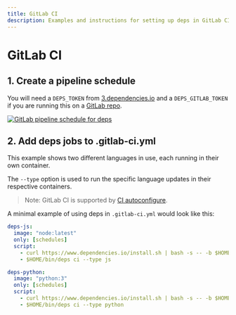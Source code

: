 ```yaml
---
title: GitLab CI
description: Examples and instructions for setting up deps in GitLab CI
---
```


# GitLab CI

## 1. Create a pipeline schedule

You will need a `DEPS_TOKEN` from [3.dependencies.io](https://3.dependencies.io) and
a `DEPS_GITLAB_TOKEN` if you are running this on a [GitLab repo](/gitlab/).

[![GitLab pipeline schedule for deps](/assets/img/screenshots/gitlab-ci-pipeline-schedule.png)](/assets/img/screenshots/gitlab-ci-pipeline-schedule.png)

## 2. Add deps jobs to .gitlab-ci.yml

This example shows two different languages in use,
each running in their own container.

The `--type` option is used to run the specific language updates in their respective containers.

> Note: GitLab CI is supported by [CI autoconfigure](/ci/#autoconfigure).

A minimal example of using deps in `.gitlab-ci.yml` would look like this:

```yaml
deps-js:
  image: "node:latest"
  only: [schedules]
  script:
    - curl https://www.dependencies.io/install.sh | bash -s -- -b $HOME/bin
    - $HOME/bin/deps ci --type js

deps-python:
  image: "python:3"
  only: [schedules]
  script:
    - curl https://www.dependencies.io/install.sh | bash -s -- -b $HOME/bin
    - $HOME/bin/deps ci --type python
```
